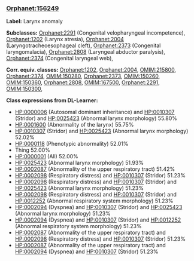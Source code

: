 
### [Orphanet:156249](http://www.orpha.net/ORDO/Orphanet_156249)
**Label:** Larynx anomaly

**Subclasses:** [Orphanet:2291](http://www.orpha.net/ORDO/Orphanet_2291) (Congenital velopharyngeal incompetence), [Orphanet:1202](http://www.orpha.net/ORDO/Orphanet_1202) (Larynx atresia), [Orphanet:2004](http://www.orpha.net/ORDO/Orphanet_2004) (Laryngotracheoesophageal cleft), [Orphanet:2373](http://www.orpha.net/ORDO/Orphanet_2373) (Congenital laryngomalacia), [Orphanet:2808](http://www.orpha.net/ORDO/Orphanet_2808) (Laryngeal abductor paralysis), [Orphanet:2374](http://www.orpha.net/ORDO/Orphanet_2374) (Congenital laryngeal web), 

**Corr. equiv. classes:** [Orphanet:1202](http://www.orpha.net/ORDO/Orphanet_1202), [Orphanet:2004](http://www.orpha.net/ORDO/Orphanet_2004), [OMIM:215800](http://purl.obolibrary.org/obo/OMIM_215800), [Orphanet:2374](http://www.orpha.net/ORDO/Orphanet_2374), [OMIM:150280](http://purl.obolibrary.org/obo/OMIM_150280), [Orphanet:2373](http://www.orpha.net/ORDO/Orphanet_2373), [OMIM:150260](http://purl.obolibrary.org/obo/OMIM_150260), [OMIM:150360](http://purl.obolibrary.org/obo/OMIM_150360), [Orphanet:2808](http://www.orpha.net/ORDO/Orphanet_2808), [OMIM:167500](http://purl.obolibrary.org/obo/OMIM_167500), [Orphanet:2291](http://www.orpha.net/ORDO/Orphanet_2291), [OMIM:150300](http://purl.obolibrary.org/obo/OMIM_150300), 

**Class expressions from DL-Learner:**

- [HP:0000006](http://purl.obolibrary.org/obo/HP_0000006) (Autosomal dominant inheritance) and [HP:0010307](http://purl.obolibrary.org/obo/HP_0010307) (Stridor) and [HP:0025423](http://purl.obolibrary.org/obo/HP_0025423) (Abnormal larynx morphology) 55.80%
- [HP:0001600](http://purl.obolibrary.org/obo/HP_0001600) (Abnormality of the larynx) 55.75%
- [HP:0010307](http://purl.obolibrary.org/obo/HP_0010307) (Stridor) and [HP:0025423](http://purl.obolibrary.org/obo/HP_0025423) (Abnormal larynx morphology) 52.02%
- [HP:0000118](http://purl.obolibrary.org/obo/HP_0000118) (Phenotypic abnormality) 52.01%
- Thing 52.00%
- [HP:0000001](http://purl.obolibrary.org/obo/HP_0000001) (All) 52.00%
- [HP:0025423](http://purl.obolibrary.org/obo/HP_0025423) (Abnormal larynx morphology) 51.93%
- [HP:0002087](http://purl.obolibrary.org/obo/HP_0002087) (Abnormality of the upper respiratory tract) 51.42%
- [HP:0002098](http://purl.obolibrary.org/obo/HP_0002098) (Respiratory distress) and [HP:0010307](http://purl.obolibrary.org/obo/HP_0010307) (Stridor) 51.23%
- [HP:0002098](http://purl.obolibrary.org/obo/HP_0002098) (Respiratory distress) and [HP:0010307](http://purl.obolibrary.org/obo/HP_0010307) (Stridor) and [HP:0025423](http://purl.obolibrary.org/obo/HP_0025423) (Abnormal larynx morphology) 51.23%
- [HP:0002098](http://purl.obolibrary.org/obo/HP_0002098) (Respiratory distress) and [HP:0010307](http://purl.obolibrary.org/obo/HP_0010307) (Stridor) and [HP:0012252](http://purl.obolibrary.org/obo/HP_0012252) (Abnormal respiratory system morphology) 51.23%
- [HP:0002094](http://purl.obolibrary.org/obo/HP_0002094) (Dyspnea) and [HP:0010307](http://purl.obolibrary.org/obo/HP_0010307) (Stridor) and [HP:0025423](http://purl.obolibrary.org/obo/HP_0025423) (Abnormal larynx morphology) 51.23%
- [HP:0002094](http://purl.obolibrary.org/obo/HP_0002094) (Dyspnea) and [HP:0010307](http://purl.obolibrary.org/obo/HP_0010307) (Stridor) and [HP:0012252](http://purl.obolibrary.org/obo/HP_0012252) (Abnormal respiratory system morphology) 51.23%
- [HP:0002087](http://purl.obolibrary.org/obo/HP_0002087) (Abnormality of the upper respiratory tract) and [HP:0002098](http://purl.obolibrary.org/obo/HP_0002098) (Respiratory distress) and [HP:0010307](http://purl.obolibrary.org/obo/HP_0010307) (Stridor) 51.23%
- [HP:0002087](http://purl.obolibrary.org/obo/HP_0002087) (Abnormality of the upper respiratory tract) and [HP:0002094](http://purl.obolibrary.org/obo/HP_0002094) (Dyspnea) and [HP:0010307](http://purl.obolibrary.org/obo/HP_0010307) (Stridor) 51.23%


